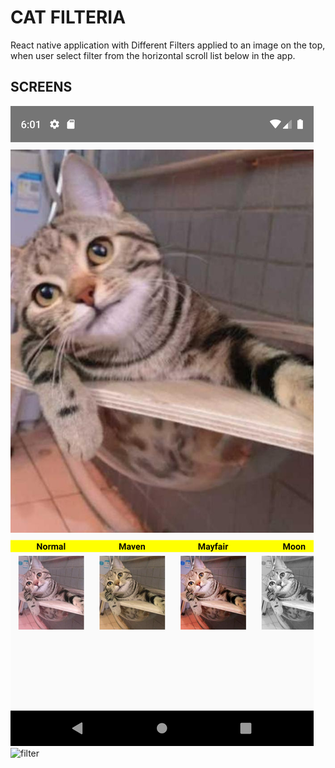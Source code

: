 # CAT FILTERIA

React native application with Different Filters applied to an image on the top, when user select filter from the horizontal scroll list below in the app.

## SCREENS

![filter](./img/filter1.png)
![filter](./img/filter2.png)


